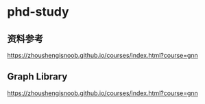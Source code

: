 # phd-study

## 资料参考
https://zhoushengisnoob.github.io/courses/index.html?course=gnn

## Graph Library
https://zhoushengisnoob.github.io/courses/index.html?course=gnn

